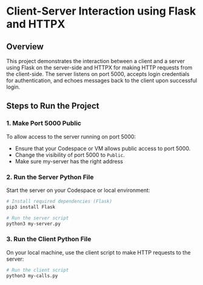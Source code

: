 # Client-Server Interaction using Flask and HTTPX

## Overview
This project demonstrates the interaction between a client and a server using Flask on the server-side and HTTPX for making HTTP requests from the client-side. The server listens on port 5000, accepts login credentials for authentication, and echoes messages back to the client upon successful login.

## Steps to Run the Project

### 1. Make Port 5000 Public
To allow access to the server running on port 5000:
- Ensure that your Codespace or VM allows public access to port 5000.
- Change the visibility of port 5000 to `Public`.
- Make sure my-server has the right address

### 2. Run the Server Python File
Start the server on your Codespace or local environment:
```bash
# Install required dependencies (Flask)
pip3 install Flask

# Run the server script
python3 my-server.py
```
### 3. Run the Client Python File
On your local machine, use the client script to make HTTP requests to the server:
```bash
# Run the client script
python3 my-calls.py
```
